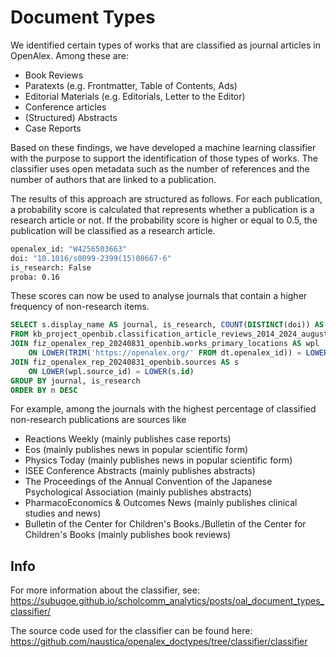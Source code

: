 # Document Types
 
We identified certain types of works that are classified as journal 
articles in OpenAlex.
Among these are:
- Book Reviews
- Paratexts (e.g. Frontmatter, Table of Contents, Ads)
- Editorial Materials (e.g. Editorials, Letter to the Editor)
- Conference articles 
- (Structured) Abstracts
- Case Reports

Based on these findings, we have developed a machine learning classifier with the
purpose to support the identification of those types of works. The classifier uses
open metadata such as the number of references and the number of authors that 
are linked to a publication.

The results of this approach are structured as follows. For each publication, a
probability score is calculated that represents whether a publication is a 
research article or not. If the probability score is higher or equal to 0.5, 
the publication will be classified as a research article. 

```bash
openalex_id: "W4256503663"
doi: "10.1016/s0099-2399(15)00667-6"
is_research: False
proba: 0.16
```

These scores can now be used to analyse journals that contain a higher 
frequency of non-research items. 

```sql
SELECT s.display_name AS journal, is_research, COUNT(DISTINCT(doi)) AS n
FROM kb_project_openbib.classification_article_reviews_2014_2024_august24 AS dt
JOIN fiz_openalex_rep_20240831_openbib.works_primary_locations AS wpl
	ON LOWER(TRIM('https://openalex.org/' FROM dt.openalex_id)) = LOWER(wpl.work_id)
JOIN fiz_openalex_rep_20240831_openbib.sources AS s
	ON LOWER(wpl.source_id) = LOWER(s.id)
GROUP BY journal, is_research
ORDER BY n DESC
```

For example, among the journals with the highest percentage of 
classified non-research publications are sources like 

- Reactions Weekly (mainly publishes case reports)
- Eos (mainly publishes news in popular scientific form)
- Physics Today (mainly publishes news in popular scientific form)
- ISEE Conference Abstracts (mainly publishes abstracts)
- The Proceedings of the Annual Convention of the Japanese Psychological Association (mainly publishes abstracts)
- PharmacoEconomics & Outcomes News (mainly publishes clinical studies and news)
- Bulletin of the Center for Children's Books./Bulletin of the Center for Children's Books (mainly publishes book reviews)

## Info

For more information about the classifier, see: https://subugoe.github.io/scholcomm_analytics/posts/oal_document_types_classifier/

The source code used for the classifier can be found here: https://github.com/naustica/openalex_doctypes/tree/classifier/classifier